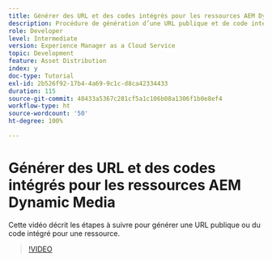 ```yaml
---
title: Générer des URL et des codes intégrés pour les ressources AEM Dynamic Media
description: Procédure de génération d’une URL publique et de code intégré pour une ressource dans Dynamic Media.
role: Developer
level: Intermediate
version: Experience Manager as a Cloud Service
topic: Development
feature: Asset Distribution
index: y
doc-type: Tutorial
exl-id: 2b526f92-17b4-4a69-9c1c-d8ca42334433
duration: 115
source-git-commit: 48433a5367c281cf5a1c106b08a1306f1b0e8ef4
workflow-type: ht
source-wordcount: '50'
ht-degree: 100%

---
```


# Générer des URL et des codes intégrés pour les ressources AEM Dynamic Media

Cette vidéo décrit les étapes à suivre pour générer une URL publique ou du code intégré pour une ressource.

>[!VIDEO](https://video.tv.adobe.com/v/3417842?quality=12&learn=on&captions=fre_fr)
